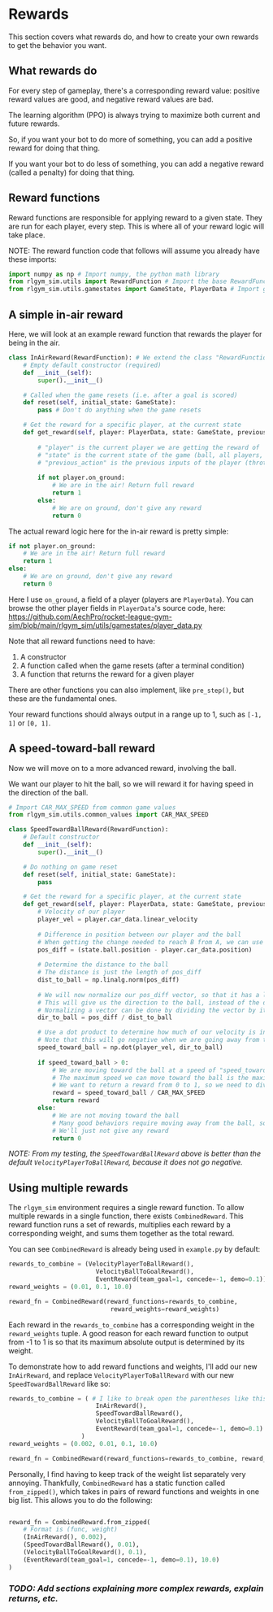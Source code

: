 # Rewards

This section covers what rewards do, and how to create your own rewards to get the behavior you want.

## What rewards do

For every step of gameplay, there's a corresponding reward value: positive reward values are good, and negative reward values are bad.

The learning algorithm (PPO) is always trying to maximize both current and future rewards.

So, if you want your bot to do more of something, you can add a positive reward for doing that thing.

If you want your bot to do less of something, you can add a negative reward (called a penalty) for doing that thing.

## Reward functions

Reward functions are responsible for applying reward to a given state. They are run for each player, every step.
This is where all of your reward logic will take place.

NOTE: The reward function code that follows will assume you already have these imports:
```py
import numpy as np # Import numpy, the python math library
from rlgym_sim.utils import RewardFunction # Import the base RewardFunction class
from rlgym_sim.utils.gamestates import GameState, PlayerData # Import game state stuff
```

## A simple in-air reward

Here, we will look at an example reward function that rewards the player for being in the air.

```py
class InAirReward(RewardFunction): # We extend the class "RewardFunction"
    # Empty default constructor (required)
    def __init__(self):
        super().__init__()

    # Called when the game resets (i.e. after a goal is scored)
    def reset(self, initial_state: GameState):
        pass # Don't do anything when the game resets

    # Get the reward for a specific player, at the current state
    def get_reward(self, player: PlayerData, state: GameState, previous_action) -> float:
        
        # "player" is the current player we are getting the reward of
        # "state" is the current state of the game (ball, all players, etc.)
        # "previous_action" is the previous inputs of the player (throttle, steer, jump, boost, etc.) as an array
        
        if not player.on_ground:
            # We are in the air! Return full reward
            return 1
        else:
            # We are on ground, don't give any reward
            return 0
```

The actual reward logic here for the in-air reward is pretty simple:
```py
if not player.on_ground:
    # We are in the air! Return full reward
    return 1
else:
    # We are on ground, don't give any reward
    return 0
```

Here I use `on_ground`, a field of a player (players are `PlayerData`).
You can browse the other player fields in `PlayerData`'s source code, here: https://github.com/AechPro/rocket-league-gym-sim/blob/main/rlgym_sim/utils/gamestates/player_data.py

Note that all reward functions need to have:
1. A constructor
2. A function called when the game resets (after a terminal condition)
3. A function that returns the reward for a given player

There are other functions you can also implement, like `pre_step()`, but these are the fundamental ones.

Your reward functions should always output in a range up to 1, such as `[-1, 1]` or `[0, 1]`. 

## A speed-toward-ball reward

Now we will move on to a more advanced reward, involving the ball.

We want our player to hit the ball, so we will reward it for having speed in the direction of the ball.

```py
# Import CAR_MAX_SPEED from common game values
from rlgym_sim.utils.common_values import CAR_MAX_SPEED

class SpeedTowardBallReward(RewardFunction):
    # Default constructor
    def __init__(self):
        super().__init__()

    # Do nothing on game reset
    def reset(self, initial_state: GameState):
        pass

    # Get the reward for a specific player, at the current state
    def get_reward(self, player: PlayerData, state: GameState, previous_action: np.ndarray) -> float:
        # Velocity of our player
        player_vel = player.car_data.linear_velocity
        
        # Difference in position between our player and the ball
        # When getting the change needed to reach B from A, we can use the formula: (B - A)
        pos_diff = (state.ball.position - player.car_data.position)
        
        # Determine the distance to the ball
        # The distance is just the length of pos_diff
        dist_to_ball = np.linalg.norm(pos_diff)
        
        # We will now normalize our pos_diff vector, so that it has a length/magnitude of 1
        # This will give us the direction to the ball, instead of the difference in position
        # Normalizing a vector can be done by dividing the vector by its length
        dir_to_ball = pos_diff / dist_to_ball

        # Use a dot product to determine how much of our velocity is in this direction
        # Note that this will go negative when we are going away from the ball
        speed_toward_ball = np.dot(player_vel, dir_to_ball)
        
        if speed_toward_ball > 0:
            # We are moving toward the ball at a speed of "speed_toward_ball"
            # The maximum speed we can move toward the ball is the maximum car speed
            # We want to return a reward from 0 to 1, so we need to divide our "speed_toward_ball" by the max player speed
            reward = speed_toward_ball / CAR_MAX_SPEED
            return reward
        else:
            # We are not moving toward the ball
            # Many good behaviors require moving away from the ball, so I highly recommend you don't punish moving away
            # We'll just not give any reward
            return 0
```

*NOTE: From my testing, the `SpeedTowardBallReward` above is better than the default `VelocityPlayerToBallReward`, because it does not go negative.*

## Using multiple rewards

The `rlgym_sim` environment requires a single reward function. To allow multiple rewards in a single function, there exists `CombinedReward`. This reward function runs a set of rewards, multiplies each reward by a corresponding weight, and sums them together as the total reward.

You can see `CombinedReward` is already being used in `example.py` by default:
```py
rewards_to_combine = (VelocityPlayerToBallReward(),
                        VelocityBallToGoalReward(),
                        EventReward(team_goal=1, concede=-1, demo=0.1))
reward_weights = (0.01, 0.1, 10.0)

reward_fn = CombinedReward(reward_functions=rewards_to_combine, 
                            reward_weights=reward_weights)
```

Each reward in the `rewards_to_combine` has a corresponding weight in the `reward_weights` tuple. A good reason for each reward function to output from -1 to 1 is so that its maximum absolute output is determined by its weight.

To demonstrate how to add reward functions and weights, I'll add our new `InAirReward`, and replace `VelocityPlayerToBallReward` with our new `SpeedTowardBallReward` like so:

```py
rewards_to_combine = ( # I like to break open the parentheses like this
                        InAirReward(),
                        SpeedTowardBallReward(),
                        VelocityBallToGoalReward(),
                        EventReward(team_goal=1, concede=-1, demo=0.1)
                    )
reward_weights = (0.002, 0.01, 0.1, 10.0)

reward_fn = CombinedReward(reward_functions=rewards_to_combine, reward_weights=reward_weights)
```

Personally, I find having to keep track of the weight list separately very annoying.
Thankfully, `CombinedReward` has a static function called `from_zipped()`, which takes in pairs of reward functions and weights in one big list. This allows you to do the following:

```py

reward_fn = CombinedReward.from_zipped(
    # Format is (func, weight)
    (InAirReward(), 0.002),
    (SpeedTowardBallReward(), 0.01),
    (VelocityBallToGoalReward(), 0.1),
    (EventReward(team_goal=1, concede=-1, demo=0.1), 10.0)
)
```

### *TODO: Add sections explaining more complex rewards, explain returns, etc.*
